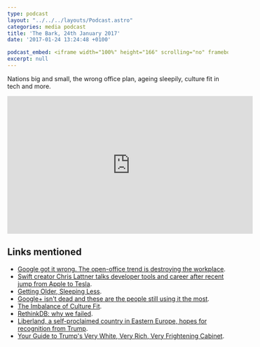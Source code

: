 ```yaml
---
type: podcast
layout: "../../../layouts/Podcast.astro"
categories: media podcast
title: 'The Bark, 24th January 2017'
date: '2017-01-24 13:24:48 +0100'

podcast_embed: <iframe width="100%" height="166" scrolling="no" frameborder="no" src="https://w.soundcloud.com/player/?url=https%3A//api.soundcloud.com/tracks/304244928&amp;color=ff5500&amp;auto_play=false&amp;hide_related=false&amp;show_comments=true&amp;show_user=true&amp;show_reposts=false"></iframe>
excerpt: null
---
```


Nations big and small, the wrong office plan, ageing sleepily, culture fit in tech and more.

<iframe width="560" height="315" src="https://www.youtube.com/embed/_vgtJWKvhwE" frameborder="0" allowfullscreen></iframe>

## Links mentioned

-   [Google got it wrong. The open-office trend is destroying the workplace](https://www.washingtonpost.com/posteverything/wp/2014/12/30/google-got-it-wrong-the-open-office-trend-is-destroying-the-workplace/?utm_term=.bd77062f16e6).
-   [Swift creator Chris Lattner talks developer tools and career after recent jump from Apple to Tesla](https://9to5mac.com/2017/01/18/swift-creator-chris-lattner-talks-developer-tools-and-career-after-recent-jump-from-apple-to-tesla/).
-   [Getting Older, Sleeping Less](https://www.nytimes.com/2017/01/16/well/live/getting-older-sleeping-less.html).
-   [Google+ isn't dead and these are the people still using it the most](https://mashable.com/2017/01/18/who-is-using-google-plus-anyway/#SlVUKF671iq6).
-   [The Imbalance of Culture Fit](https://alistapart.com/article/the-imbalance-of-culture-fit).
-   [RethinkDB: why we failed](https://www.defstartup.org/2017/01/18/why-rethinkdb-failed.html).
-   [Liberland, a self-proclaimed country in Eastern Europe, hopes for recognition from Trump](https://www.washingtonpost.com/news/worldviews/wp/2017/01/22/liberland-a-self-proclaimed-country-in-eastern-europe-hopes-for-recognition-from-president-trump/?utm_term=.cdef1037b290).
-   [Your Guide to Trump's Very White, Very Rich, Very Frightening Cabinet](https://theslot.jezebel.com/your-guide-to-trumps-very-white-very-rich-very-fright-1791420340).
